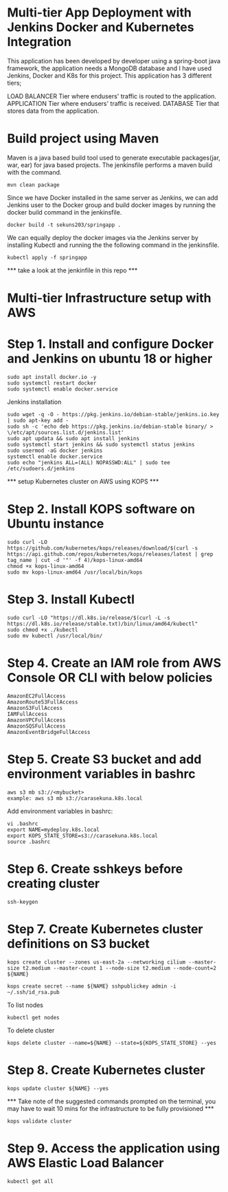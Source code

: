 # Multi-tier App Deployment with Jenkins Docker and Kubernetes Integration

This application has been developed by developer using a spring-boot java framework, the application needs a MongoDB database and I have used Jenkins, Docker and K8s for this project. This application has 3 different tiers;

LOAD BALANCER Tier where endusers' traffic is routed to the application.
APPLICATION Tier where endusers' traffic is received.
DATABASE Tier that stores data from the application.

# Build project using Maven
Maven is a java based build tool used to generate executable packages(jar, war, ear) for java based projects. The jenkinsfile performs a maven build with the command.
```
mvn clean package
```
Since we have Docker installed in the same server as Jenkins, we can add Jenkins user to the Docker group and build docker images by running the docker build command in the jenkinsfile.
```
docker build -t sekuns203/springapp .
```
We can equally deploy the docker images via the Jenkins server by installing Kubectl and running the the following command in the jenkinsfile.
```
kubectl apply -f springapp
```
*** take a look at the jenkinfile in this repo ***
 
# Multi-tier Infrastructure setup with AWS
 
# Step 1. Install and configure Docker and Jenkins on ubuntu 18 or higher
```
sudo apt install docker.io -y
sudo systemctl restart docker
sudo systemctl enable docker.service
```
Jenkins installation
```
sudo wget -q -O - https://pkg.jenkins.io/debian-stable/jenkins.io.key | sudo apt-key add - 
sudo sh -c 'echo deb https://pkg.jenkins.io/debian-stable binary/ > \/etc/apt/sources.list.d/jenkins.list'
sudo apt updata && sudo apt install jenkins
sudo systemctl start jenkins && sudo systemctl status jenkins
sudo usermod -aG docker jenkins
systemctl enable docker.service
sudo echo "jenkins ALL=(ALL) NOPASSWD:ALL" | sudo tee /etc/sudoers.d/jenkins
```
 *** setup Kubernetes cluster on AWS using KOPS ***

 # Step 2. Install KOPS software on Ubuntu instance
```
sudo curl -LO https://github.com/kubernetes/kops/releases/download/$(curl -s https://api.github.com/repos/kubernetes/kops/releases/latest | grep tag_name | cut -d '"' -f 4)/kops-linux-amd64
chmod +x kops-linux-amd64 
sudo mv kops-linux-amd64 /usr/local/bin/kops
```

 # Step 3. Install Kubectl
```
sudo curl -LO "https://dl.k8s.io/release/$(curl -L -s https://dl.k8s.io/release/stable.txt)/bin/linux/amd64/kubectl"
sudo chmod +x ./kubectl
sudo mv kubectl /usr/local/bin/ 
```

 # Step 4. Create an IAM role from AWS Console OR CLI with below policies
```
AmazonEC2FullAccess
AmazonRoute53FullAccess
AmazonS3FullAccess
IAMFullAccess
AmazonVPCFullAccess
AmazonSQSFullAccess
AmazonEventBridgeFullAccess
```

 # Step 5. Create S3 bucket and add environment variables in bashrc
```
aws s3 mb s3://<mybucket>
example: aws s3 mb s3://carasekuna.k8s.local
```
Add environment variables in bashrc:
```
vi .bashrc 
export NAME=mydeploy.k8s.local
export KOPS_STATE_STORE=s3://carasekuna.k8s.local
source .bashrc
```
 # Step 6. Create sshkeys before creating cluster
```
ssh-keygen 
```
 # Step 7. Create Kubernetes cluster definitions on S3 bucket
```
kops create cluster --zones us-east-2a --networking cilium --master-size t2.medium --master-count 1 --node-size t2.medium --node-count=2 ${NAME}

kops create secret --name ${NAME} sshpublickey admin -i ~/.ssh/id_rsa.pub
```
To list nodes
``` 
kubectl get nodes
```
To delete cluster
``` 
kops delete cluster --name=${NAME} --state=${KOPS_STATE_STORE} --yes
```
 # Step 8. Create Kubernetes cluster
```
kops update cluster ${NAME} --yes
```
*** Take note of the suggested commands prompted on the terminal, you may have to wait 10 mins for the infrastructure to be fully provisioned ***
```
kops validate cluster 
```
# Step 9. Access the application using AWS Elastic Load Balancer 
```
kubectl get all
```
